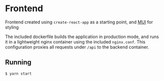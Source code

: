 # Frontend 

Frontend created using `create-react-app` as a starting point, and [MUI](https://mui.com/) for styling

The included dockerfile builds the application in production mode, and runs it in a lightweight nginx container using the included `nginx.conf`. This configuration proxies all requests under `/api` to the backend container.

## Running

```
$ yarn start
```